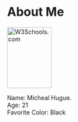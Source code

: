
<html>
<body style="background-color:re">
</html>

<html>
<head>
  <title> Micheal Hugue </title>
</head>

<body>

  <h1>About Me</h1>
  
 <html>
<body>

<img src="w3schools.jpg" alt="W3Schools.com" width="104" height="142">

</body>
</html>
 

  <p> Name: Micheal Hugue. <br />
  Age: 21 <br />
  Favorite Color: Black 

  
  </p>

</body>

</html> 

